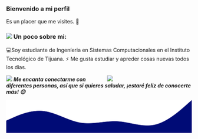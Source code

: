 ### Bienvenido a mi perfil
Es un placer que me visites. 👋

### <img src="https://media.giphy.com/media/VgCDAzcKvsR6OM0uWg/giphy.gif" width="50"> Un poco sobre mi:
💻Soy estudiante de Ingeníeria en Sistemas Computacionales en el Instituto Tecnológico de Tijuana.
⚡ Me gusta estudiar y apreder cosas nuevas todos los dias.


 <img align='right' src="https://media.giphy.com/media/M9gbBd9nbDrOTu1Mqx/giphy.gif" width="230">
 
 

<img src="https://media.giphy.com/media/LnQjpWaON8nhr21vNW/giphy.gif" width="60"> <em><b>
 Me encanta conectarme con diferentes personas, así que si quieres saludar,  <b>¡estaré feliz de conocerte más! </b> 😊</em>


![bottom.png](https://raw.githubusercontent.com/iCharlesZ/FigureBed/master/img/readme-bottom.png)

